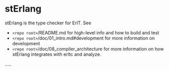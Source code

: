 # stErlang

stErlang is the type checker for ErlT. See
- `<repo root>`/README.md for high-level info and how to build and test
- `<repo root>`/doc/01_intro.md#development for more information on development
- `<repo root>`/doc/08_compiler_architecture for more information on how stErlang integrates with erltc and analyze.




.....
